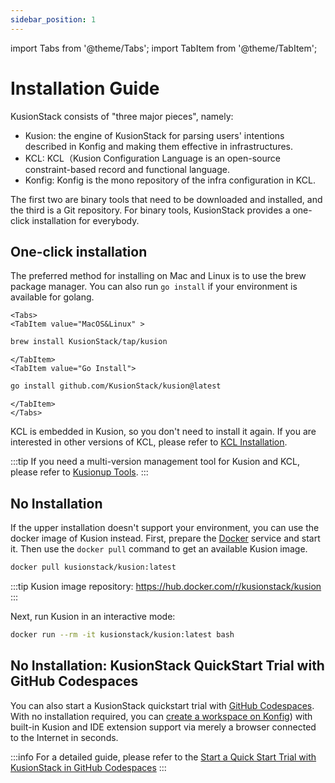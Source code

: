 ```yaml
---
sidebar_position: 1
---
```

import Tabs from '@theme/Tabs';
import TabItem from '@theme/TabItem';

# Installation Guide

KusionStack consists of "three major pieces", namely:

- Kusion: the engine of KusionStack for parsing users' intentions described in Konfig and making them effective in infrastructures.
- KCL: KCL（Kusion Configuration Language is an open-source constraint-based record and functional language.
- Konfig: Konfig is the mono repository of the infra configuration in KCL.

The first two are binary tools that need to be downloaded and installed, and the third is a Git repository. 
For binary tools, KusionStack provides a one-click installation for everybody.

## One-click installation

The preferred method for installing on Mac and Linux is to use the brew package manager.
You can also run `go install` if your environment is available for golang.

```mdx-code-block
<Tabs>
<TabItem value="MacOS&Linux" >
```

```bash
brew install KusionStack/tap/kusion
```

```mdx-code-block
</TabItem>
<TabItem value="Go Install">
```

```bash
go install github.com/KusionStack/kusion@latest
```

```mdx-code-block
</TabItem>
</Tabs>
```

KCL is embedded in Kusion, so you don't need to install it again. If you are interested in other versions of KCL, please refer to [KCL Installation](https://kcl-lang.io/docs/user_docs/getting-started/install/).

:::tip
If you need a multi-version management tool for Kusion and KCL, please refer to [Kusionup Tools](/docs/reference/cli/kusionup/).
:::
## No Installation

If the upper installation doesn't support your environment, you can use the docker image of Kusion instead. First, prepare the [Docker](https://www.docker.com/) service and start it. Then use the `docker pull` command to get an available Kusion image.

```bash
docker pull kusionstack/kusion:latest
```

:::tip
Kusion image repository: https://hub.docker.com/r/kusionstack/kusion
:::

Next, run Kusion in an interactive mode:

```bash
docker run --rm -it kusionstack/kusion:latest bash
```

## No Installation: KusionStack QuickStart Trial with GitHub Codespaces

You can also start a KusionStack quickstart trial with [GitHub Codespaces](https://github.com/features/codespaces). With no installation required, you can [create a workspace on Konfig](https://github.com/codespaces/new?hide_repo_select=true&ref=main&repo=488867056&machine=standardLinux32gb&devcontainer_path=.devcontainer.json)) with built-in Kusion and IDE extension support via merely a browser connected to the Internet in seconds.


:::info
For a detailed guide, please refer to the [Start a Quick Start Trial with KusionStack in GitHub Codespaces](cloudide.md)
:::